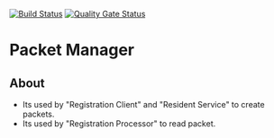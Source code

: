 [![Build Status](https://api.travis-ci.com/mosip/packet-manager.svg)](https://app.travis-ci.com/github/mosip/packet-manager)  [![Quality Gate Status](https://sonarcloud.io/api/project_badges/measure?project=mosip_packet-manager&id=mosip_packet-manager2&metric=alert_status)](https://sonarcloud.io/dashboard?id=mosip_packet-manager)


# Packet Manager

## About
* Its used by "Registration Client" and "Resident Service" to create packets.
* Its used by "Registration Processor" to read packet.
